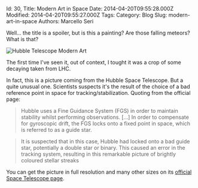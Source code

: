 Id: 30,
Title: Modern Art in Space
Date: 2014-04-20T09:55:28.000Z
Modified: 2014-04-20T09:55:27.000Z
Tags:
Category: Blog
Slug: modern-art-in-space
Authors: Marcello Seri

Well... the title is a spoiler, but is this a painting? Are those falling meteors? What is that?

![Hubble Telescope Modern Art](http://www.spacetelescope.org/static/archives/images/medium/potw1404a.jpg)

The first time I've seen it, out of context, I tought it was a crop of some decaying taken from LHC.

In fact, this is a picture coming from the Hubble Space Telescope. But a quite unusual one. Scientists suspects it's the result of the choice of a bad reference point in space for tracking/stabilization. Quoting from the official page:

> Hubble uses a Fine Guidance System (FGS) in order to maintain stability whilst performing observations. [...] In order to compensate for gyroscopic drift, the FGS locks onto a fixed point in space, which is referred to as a guide star.

> It is suspected that in this case, Hubble had locked onto a bad guide star, potentially a double star or binary. This caused an error in the tracking system, resulting in this remarkable picture of brightly coloured stellar streaks

You can get the picture in full resolution and many other sizes on its [official Space Telescope page](http://www.spacetelescope.org/images/potw1404a/).